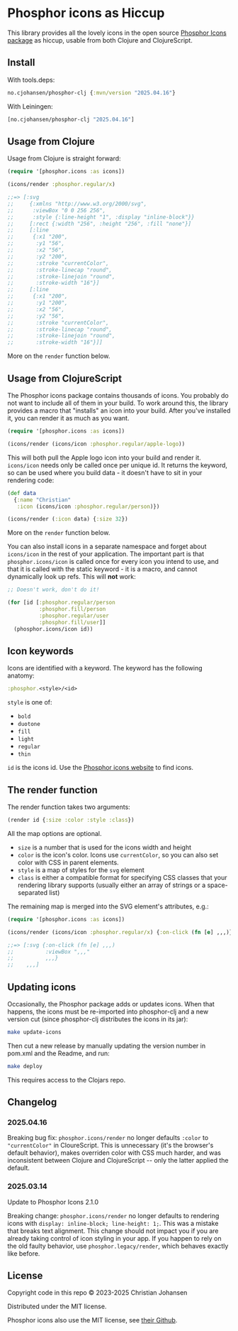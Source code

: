 # Phosphor icons as Hiccup

This library provides all the lovely icons in the open source [Phosphor Icons
package](https://phosphoricons.com/) as hiccup, usable from both Clojure and
ClojureScript.

## Install

With tools.deps:

```clj
no.cjohansen/phosphor-clj {:mvn/version "2025.04.16"}
```

With Leiningen:

```clj
[no.cjohansen/phosphor-clj "2025.04.16"]
```

## Usage from Clojure

Usage from Clojure is straight forward:

```clj
(require '[phosphor.icons :as icons])

(icons/render :phosphor.regular/x)

;;=> [:svg
;;     {:xmlns "http://www.w3.org/2000/svg",
;;      :viewBox "0 0 256 256",
;;      :style {:line-height "1", :display "inline-block"}}
;;     [:rect {:width "256", :height "256", :fill "none"}]
;;     [:line
;;      {:x1 "200",
;;       :y1 "56",
;;       :x2 "56",
;;       :y2 "200",
;;       :stroke "currentColor",
;;       :stroke-linecap "round",
;;       :stroke-linejoin "round",
;;       :stroke-width "16"}]
;;     [:line
;;      {:x1 "200",
;;       :y1 "200",
;;       :x2 "56",
;;       :y2 "56",
;;       :stroke "currentColor",
;;       :stroke-linecap "round",
;;       :stroke-linejoin "round",
;;       :stroke-width "16"}]]
```

More on the `render` function below.

## Usage from ClojureScript

The Phosphor icons package contains thousands of icons. You probably do not want
to include all of them in your build. To work around this, the library provides
a macro that "installs" an icon into your build. After you've installed it, you
can render it as much as you want.

```clj
(require '[phosphor.icons :as icons])

(icons/render (icons/icon :phosphor.regular/apple-logo))
```

This will both pull the Apple logo icon into your build and render it.
`icons/icon` needs only be called once per unique id. It returns the keyword, so
can be used where you build data - it doesn't have to sit in your rendering
code:

```clj
(def data
  {:name "Christian"
   :icon (icons/icon :phosphor.regular/person)})

(icons/render (:icon data) {:size 32})
```

More on the `render` function below.

You can also install icons in a separate namespace and forget about `icons/icon`
in the rest of your application. The important part is that
`phosphor.icons/icon` is called once for every icon you intend to use, and that
it is called with the static keyword - it is a macro, and cannot dynamically
look up refs. This will **not** work:

```clj
;; Doesn't work, don't do it!

(for [id [:phosphor.regular/person
          :phosphor.fill/person
          :phosphor.regular/user
          :phosphor.fill/user]]
  (phosphor.icons/icon id))
```

## Icon keywords

Icons are identified with a keyword. The keyword has the following anatomy:

```clj
:phosphor.<style>/<id>
```

`style` is one of:

- `bold`
- `duotone`
- `fill`
- `light`
- `regular`
- `thin`

`id` is the icons id. Use the [Phosphor icons
website](https://phosphoricons.com/) to find icons.

## The render function

The render function takes two arguments:

```clj
(render id {:size :color :style :class})
```

All the map options are optional.

- `size` is a number that is used for the icons width and height
- `color` is the icon's color. Icons use `currentColor`, so you can also set
  color with CSS in parent elements.
- `style` is a map of styles for the `svg` element
- `class` is either a compatible format for specifying CSS classes that your
  rendering library supports (usually either an array of strings or a
  space-separated list)

The remaining map is merged into the SVG element's attributes, e.g.:

```clj
(require '[phosphor.icons :as icons])

(icons/render (icons/icon :phosphor.regular/x) {:on-click (fn [e] ,,,)})

;;=> [:svg {:on-click (fn [e] ,,,)
;;          :viewBox ",,,"
;;          ,,,}
;;    ,,,]
```

## Updating icons

Occasionally, the Phosphor package adds or updates icons. When that happens, the
icons must be re-imported into phosphor-clj and a new version cut (since
phosphor-clj distributes the icons in its jar):

```sh
make update-icons
```

Then cut a new release by manually updating the version number in pom.xml and
the Readme, and run:

```sh
make deploy
```

This requires access to the Clojars repo.

## Changelog

### 2025.04.16

Breaking bug fix: `phosphor.icons/render` no longer defaults `:color` to
`"currentColor"` in CloureScript. This is unnecessary (it's the browser's
default behavior), makes overriden color with CSS much harder, and was
inconsistent between Clojure and ClojureScript -- only the latter applied the
default.

### 2025.03.14

Update to Phosphor Icons 2.1.0

Breaking change: `phosphor.icons/render` no longer defaults to rendering icons
with `display: inline-block; line-height: 1;`. This was a mistake that breaks
text alignment. This change should not impact you if you are already taking
control of icon styling in your app. If you happen to rely on the old faulty
behavior, use `phosphor.legacy/render`, which behaves exactly like before.

## License

Copyright code in this repo © 2023-2025 Christian Johansen

Distributed under the MIT license.

Phosphor icons also use the MIT license, see [their
Github](https://github.com/phosphor-icons/homepage).
